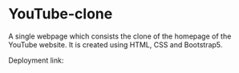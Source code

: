 # YouTube-clone

A single webpage which consists the clone of the homepage of the YouTube website. It is created using HTML, CSS and Bootstrap5.

Deployment link: 
